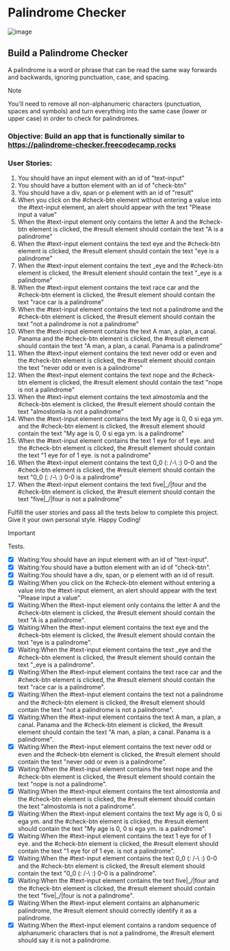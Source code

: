 # Palindrome Checker
![image](https://github.com/Milave-kun/JavaScript-Algorithms-and-Data-Structures/assets/125982535/fdf5c3e6-c018-49e6-addb-aecb3e4380c8)

## Build a Palindrome Checker
A palindrome is a word or phrase that can be read the same way forwards and backwards, ignoring punctuation, case, and spacing.

> [!NOTE]
> You'll need to remove all non-alphanumeric characters (punctuation, spaces and symbols) and turn everything into the same case (lower or upper case) in order to check for palindromes.

### Objective: Build an app that is functionally similar to https://palindrome-checker.freecodecamp.rocks

### User Stories:

1. You should have an input element with an id of "text-input"
2. You should have a button element with an id of "check-btn"
3. You should have a div, span or p element with an id of "result"
4. When you click on the #check-btn element without entering a value into the #text-input element, an alert should appear with the text "Please input a value"
5. When the #text-input element only contains the letter A and the #check-btn element is clicked, the #result element should contain the text "A is a palindrome"
6. When the #text-input element contains the text eye and the #check-btn element is clicked, the #result element should contain the text "eye is a palindrome"
7. When the #text-input element contains the text _eye and the #check-btn element is clicked, the #result element should contain the text "_eye is a palindrome"
8. When the #text-input element contains the text race car and the #check-btn element is clicked, the #result element should contain the text "race car is a palindrome"
9. When the #text-input element contains the text not a palindrome and the #check-btn element is clicked, the #result element should contain the text "not a palindrome is not a palindrome"
10. When the #text-input element contains the text A man, a plan, a canal. Panama and the #check-btn element is clicked, the #result element should contain the text "A man, a plan, a canal. Panama is a palindrome"
11. When the #text-input element contains the text never odd or even and the #check-btn element is clicked, the #result element should contain the text "never odd or even is a palindrome"
12. When the #text-input element contains the text nope and the #check-btn element is clicked, the #result element should contain the text "nope is not a palindrome"
13. When the #text-input element contains the text almostomla and the #check-btn element is clicked, the #result element should contain the text "almostomla is not a palindrome"
14. When the #text-input element contains the text My age is 0, 0 si ega ym. and the #check-btn element is clicked, the #result element should contain the text "My age is 0, 0 si ega ym. is a palindrome"
15. When the #text-input element contains the text 1 eye for of 1 eye. and the #check-btn element is clicked, the #result element should contain the text "1 eye for of 1 eye. is not a palindrome"
16. When the #text-input element contains the text 0_0 (: /-\ :) 0-0 and the #check-btn element is clicked, the #result element should contain the text "0_0 (: /-\ :) 0-0 is a palindrome"
17. When the #text-input element contains the text five|\_/|four and the #check-btn element is clicked, the #result element should contain the text "five|\_/|four is not a palindrome"

Fulfill the user stories and pass all the tests below to complete this project. Give it your own personal style. Happy Coding!

> [!IMPORTANT]
> Tests.

- [x] Waiting:You should have an input element with an id of "text-input".
- [x] Waiting:You should have a button element with an id of "check-btn".
- [x] Waiting:You should have a div, span, or p element with an id of result.
- [x] Waiting:When you click on the #check-btn element without entering a value into the #text-input element, an alert should appear with the text "Please input a value".
- [x] Waiting:When the #text-input element only contains the letter A and the #check-btn element is clicked, the #result element should contain the text "A is a palindrome".
- [x] Waiting:When the #text-input element contains the text eye and the #check-btn element is clicked, the #result element should contain the text "eye is a palindrome".
- [x] Waiting:When the #text-input element contains the text _eye and the #check-btn element is clicked, the #result element should contain the text "_eye is a palindrome".
- [x] Waiting:When the #text-input element contains the text race car and the #check-btn element is clicked, the #result element should contain the text "race car is a palindrome".
- [x] Waiting:When the #text-input element contains the text not a palindrome and the #check-btn element is clicked, the #result element should contain the text "not a palindrome is not a palindrome".
- [x] Waiting:When the #text-input element contains the text A man, a plan, a canal. Panama and the #check-btn element is clicked, the #result element should contain the text "A man, a plan, a canal. Panama is a palindrome".
- [x] Waiting:When the #text-input element contains the text never odd or even and the #check-btn element is clicked, the #result element should contain the text "never odd or even is a palindrome".
- [x] Waiting:When the #text-input element contains the text nope and the #check-btn element is clicked, the #result element should contain the text "nope is not a palindrome".
- [x] Waiting:When the #text-input element contains the text almostomla and the #check-btn element is clicked, the #result element should contain the text "almostomla is not a palindrome".
- [x] Waiting:When the #text-input element contains the text My age is 0, 0 si ega ym. and the #check-btn element is clicked, the #result element should contain the text "My age is 0, 0 si ega ym. is a palindrome".
- [x] Waiting:When the #text-input element contains the text 1 eye for of 1 eye. and the #check-btn element is clicked, the #result element should contain the text "1 eye for of 1 eye. is not a palindrome".
- [x] Waiting:When the #text-input element contains the text 0_0 (: /-\ :) 0-0 and the #check-btn element is clicked, the #result element should contain the text "0_0 (: /-\ :) 0-0 is a palindrome".
- [x] Waiting:When the #text-input element contains the text five|\_/|four and the #check-btn element is clicked, the #result element should contain the text "five|\_/|four is not a palindrome".
- [x] Waiting:When the #text-input element contains an alphanumeric palindrome, the #result element should correctly identify it as a palindrome.
- [x] Waiting:When the #text-input element contains a random sequence of alphanumeric characters that is not a palindrome, the #result element should say it is not a palindrome.
